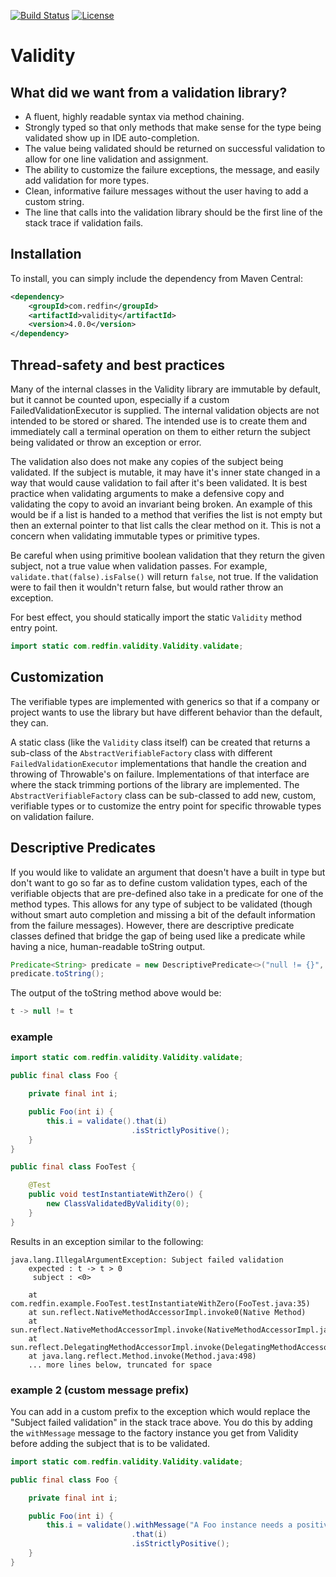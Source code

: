 [![Build Status](https://travis-ci.org/redfin/validity.svg?branch=master)](https://travis-ci.org/redfin/validity)
[![License](http://img.shields.io/:license-apache-brightgreen.svg)](http://www.apache.org/licenses/LICENSE-2.0.html)

# Validity

## What did we want from a validation library?

+ A fluent, highly readable syntax via method chaining.
+ Strongly typed so that only methods that make sense for the type being validated show up in IDE auto-completion.
+ The value being validated should be returned on successful validation to allow for one line validation and assignment.
+ The ability to customize the failure exceptions, the message, and easily add validation for more types.
+ Clean, informative failure messages without the user having to add a custom string.
+ The line that calls into the validation library should be the first line of the stack trace if validation fails.

## Installation

To install, you can simply include the dependency from Maven Central:

```xml
<dependency>
    <groupId>com.redfin</groupId>
    <artifactId>validity</artifactId>
    <version>4.0.0</version>
</dependency>
```

## Thread-safety and best practices

Many of the internal classes in the Validity library are immutable by default, but it cannot be counted upon, especially if a custom FailedValidationExecutor is supplied.
The internal validation objects are not intended to be stored or shared.
The intended use is to create them and immediately call a terminal operation on them to either return the subject being validated or throw an exception or error.

The validation also does not make any copies of the subject being validated.
If the subject is mutable, it may have it's inner state changed in a way that would cause validation to fail after it's been validated. It is best practice when validating arguments to make a defensive copy and validating the copy to avoid an invariant being broken.
An example of this would be if a list is handed to a method that verifies the list is not empty but then an external pointer to that list calls the clear method on it.
This is not a concern when validating immutable types or primitive types.

Be careful when using primitive boolean validation that they return the given subject, not a true value when validation passes.
For example, `validate.that(false).isFalse()` will return `false`, not true.
If the validation were to fail then it wouldn't return false, but would rather throw an exception.

For best effect, you should statically import the static `Validity` method entry point.
```java
import static com.redfin.validity.Validity.validate;
```

## Customization

The verifiable types are implemented with generics so that if a company or project wants to use the library but have different behavior than the default, they can.

A static class (like the `Validity` class itself) can be created that returns a sub-class of the `AbstractVerifiableFactory` class with different `FailedValidationExecutor` implementations that handle the creation and throwing of Throwable's on failure.
Implementations of that interface are where the stack trimming portions of the library are implemented.
The `AbstractVerifiableFactory` class can be sub-classed to add new, custom, verifiable types or to customize the entry point for specific throwable types on validation failure.

## Descriptive Predicates

If you would like to validate an argument that doesn't have a built in type but don't want to go so far as to define custom validation types, each of the verifiable objects that are pre-defined also take in a predicate for one of the method types.
This allows for any type of subject to be validated (though without smart auto completion and missing a bit of the default information from the failure messages).
However, there are descriptive predicate classes defined that bridge the gap of being used like a predicate while having a nice, human-readable toString output.

```java
Predicate<String> predicate = new DescriptivePredicate<>("null != {}", t -> null != t);
predicate.toString();
```
The output of the toString method above would be:
```java
t -> null != t
```

### example

```java
import static com.redfin.validity.Validity.validate;

public final class Foo {

    private final int i;

    public Foo(int i) {
        this.i = validate().that(i)
                           .isStrictlyPositive();
    }
}

public final class FooTest {

    @Test
    public void testInstantiateWithZero() {
        new ClassValidatedByValidity(0);
    }
}
```
Results in an exception similar to the following:
```
java.lang.IllegalArgumentException: Subject failed validation
    expected : t -> t > 0
     subject : <0>

    at com.redfin.example.FooTest.testInstantiateWithZero(FooTest.java:35)
    at sun.reflect.NativeMethodAccessorImpl.invoke0(Native Method)
    at sun.reflect.NativeMethodAccessorImpl.invoke(NativeMethodAccessorImpl.java:62)
    at sun.reflect.DelegatingMethodAccessorImpl.invoke(DelegatingMethodAccessorImpl.java:43)
    at java.lang.reflect.Method.invoke(Method.java:498)
    ... more lines below, truncated for space
```

### example 2 (custom message prefix)
You can add in a custom prefix to the exception which would replace the "Subject failed validation" in the stack trace above.
You do this by adding the `withMessage` message to the factory instance you get from Validity before adding the subject that is to be validated.
```java
import static com.redfin.validity.Validity.validate;

public final class Foo {

    private final int i;

    public Foo(int i) {
        this.i = validate().withMessage("A Foo instance needs a positive integer")
                           .that(i)
                           .isStrictlyPositive();
    }
}
```